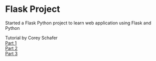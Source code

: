 # Flask Project

Started a Flask Python project to learn web application using Flask and Python

Tutorial by Corey Schafer <br>
[Part 1](https://www.youtube.com/watch?v=MwZwr5Tvyxo)  <br>
[Part 2](https://www.youtube.com/watch?v=QnDWIZuWYW0) <br>
[Part 3](https://www.youtube.com/watch?v=UIJKdCIEXUQ)

